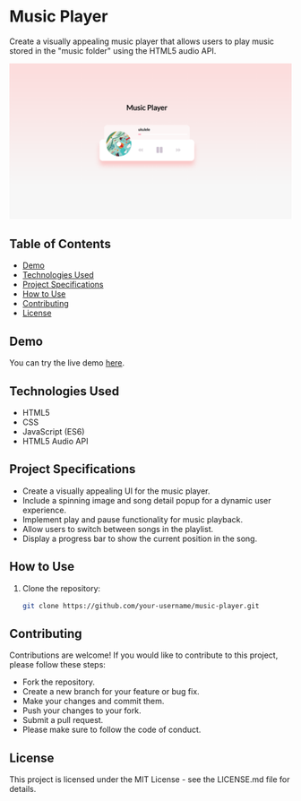 # Music Player

Create a visually appealing music player that allows users to play music stored in the "music folder" using the HTML5 audio API.

![Music Player Preview](https://github.com/somayehva/Music-Player/blob/main/Music%20Player.png)

## Table of Contents
- [Demo](#demo)
- [Technologies Used](#technologies-used)
- [Project Specifications](#project-specifications)
- [How to Use](#how-to-use)
- [Contributing](#contributing)
- [License](#license)

## Demo

You can try the live demo [here](link-to-your-live-demo).

## Technologies Used

- HTML5
- CSS
- JavaScript (ES6)
- HTML5 Audio API

## Project Specifications

- Create a visually appealing UI for the music player.
- Include a spinning image and song detail popup for a dynamic user experience.
- Implement play and pause functionality for music playback.
- Allow users to switch between songs in the playlist.
- Display a progress bar to show the current position in the song.

## How to Use

1. Clone the repository:

   ```sh
   git clone https://github.com/your-username/music-player.git

   
## Contributing

Contributions are welcome! If you would like to contribute to this project, please follow these steps:

- Fork the repository.
- Create a new branch for your feature or bug fix.
- Make your changes and commit them.
- Push your changes to your fork.
- Submit a pull request.
- Please make sure to follow the code of conduct.

## License

This project is licensed under the MIT License - see the LICENSE.md file for details.
